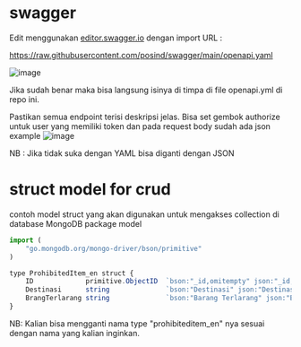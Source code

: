 # swagger

Edit menggunakan [editor.swagger.io](https://editor.swagger.io/) dengan import URL :

https://raw.githubusercontent.com/posind/swagger/main/openapi.yaml

![image](https://github.com/jscroot/swagger/assets/11188109/d5cc9ae1-e73d-4eaa-929d-dab1f74fe2cd)

Jika sudah benar maka bisa langsung isinya di timpa di file openapi.yml di repo ini.

Pastikan semua endpoint terisi deskripsi jelas. Bisa set gembok authorize untuk user yang memiliki token dan pada request body sudah ada json example
![image](https://github.com/jscroot/swagger/assets/11188109/346d19b1-6294-4538-a287-d5d271dd2523)

NB : Jika tidak suka dengan YAML bisa diganti dengan JSON

# struct model for crud 

contoh model struct yang akan digunakan untuk mengakses collection di database MongoDB
package model
``` js
import (
	"go.mongodb.org/mongo-driver/bson/primitive"
)

type ProhibitedItem_en struct {
	ID             primitive.ObjectID  `bson:"_id,omitempty" json:"_id,omitempty"`
	Destinasi      string              `bson:"Destinasi" json:"Destinasi"`
	BrangTerlarang string              `bson:"Barang Terlarang" json:"Barang Terlarang"`
}
```
NB: Kalian bisa mengganti nama type "prohibiteditem_en" nya sesuai dengan nama yang kalian inginkan.

